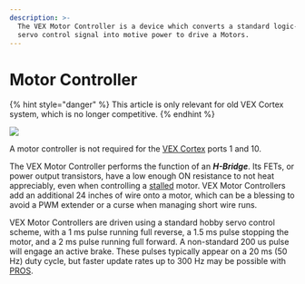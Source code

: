 ```yaml
---
description: >-
  The VEX Motor Controller is a device which converts a standard logic-level PWM
  servo control signal into motive power to drive a Motors.
---
```


# Motor Controller

{% hint style="danger" %}
This article is only relevant for old VEX Cortex system, which is no longer competitive.
{% endhint %}

[![](https://phabricator.purduesigbots.com/file/data/etrlal4uipuwqzvaacuf/PHID-FILE-qlxacu4e34tv6ajfqnyf/vex_motor_controller.jpg)](https://phabricator.purduesigbots.com/file/data/etrlal4uipuwqzvaacuf/PHID-FILE-qlxacu4e34tv6ajfqnyf/vex_motor_controller.jpg)

A motor controller is not required for the [VEX Cortex](vex-electronics/vex-cortex.md) ports 1 and 10.

The VEX Motor Controller performs the function of an _**H-Bridge**_. Its FETs, or power output transistors, have a low enough ON resistance to not heat appreciably, even when controlling a [stalled](stalling.md) motor. VEX Motor Controllers add an additional 24 inches of wire onto a motor, which can be a blessing to avoid a PWM extender or a curse when managing short wire runs.

VEX Motor Controllers are driven using a standard hobby servo control scheme, with a 1 ms pulse running full reverse, a 1.5 ms pulse stopping the motor, and a 2 ms pulse running full forward. A non-standard 200 us pulse will engage an active brake. These pulses typically appear on a 20 ms \(50 Hz\) duty cycle, but faster update rates up to 300 Hz may be possible with [PROS](../software/vex-programming-software/pros.md).

